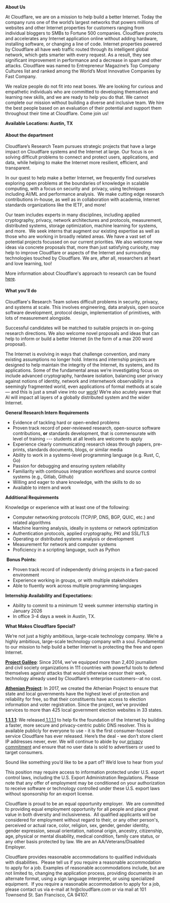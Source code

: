 <div class="content-intro">
	<div><strong>About Us</strong></div>
	<div>
		<p>At Cloudflare, we are on a mission to help build a better Internet. Today the company runs one of the world’s largest networks that powers millions of websites and other Internet properties for customers ranging from individual bloggers to SMBs to Fortune 500 companies. Cloudflare protects and accelerates any Internet application online without adding hardware, installing software, or changing a line of code. Internet properties powered by Cloudflare all have web traffic routed through its intelligent global network, which gets smarter with every request. As a result, they see significant improvement in performance and a decrease in spam and other attacks. Cloudflare was named to Entrepreneur Magazine’s Top Company Cultures list and ranked among the World’s Most Innovative Companies by Fast Company.&nbsp;</p>
		<p><span style="font-weight: 400;">We realize people do not fit into neat boxes. We are looking for curious and empathetic individuals who are committed to developing themselves and learning new skills, and we are ready to help you do that. We cannot complete our mission without building a diverse and inclusive team. We hire the best people based on an evaluation of their potential and support them throughout their time at Cloudflare. Come join us!&nbsp;</span></p>
	</div>
</div>
<p><strong>Available Locations: Austin, TX</strong></p>
<h4><strong>About the department</strong></h4>
<p>Cloudflare’s Research Team pursues strategic projects that have a large impact on Cloudflare systems and the Internet at large. Our focus is on solving difficult problems to connect and protect users, applications, and data, while helping to make the Internet more resilient, efficient, and transparent.</p>
<p>In our quest to help make a better Internet, we frequently find ourselves exploring open problems at the boundaries of knowledge in scalable computing, with a focus on security and&nbsp; privacy, using techniques including AI/ML and performance analysis.&nbsp; We make cutting edge research contributions in-house, as well as in collaboration with academia, Internet standards organizations like the IETF, and more!</p>
<p>Our team includes experts in many disciplines, including applied cryptography, privacy, network architectures and protocols, measurement, distributed systems, storage optimization, machine learning for systems, and more.&nbsp; We seek interns that augment our existing expertise as well as those who are working in broadly related areas. We have a vast set of potential projects focussed on our current priorities. We also welcome new ideas via concrete proposals that, more than just satisfying curiosity, may help to improve Cloudflare or aspects of the Internet and surrounding technologies touched by Cloudflare. We are, after all, researchers at heart and love learning, too!</p>
<p>More information about Cloudflare's approach to research can be found <a href="https://blog.cloudflare.com/cloudflares-approach-to-research/">here</a>.</p>
<h4><strong>What you'll do</strong></h4>
<p>Cloudflare's Research Team solves difficult problems in security, privacy, and systems at scale. This involves engineering, data analysis, open source software development, protocol design, implementation of primitives, with lots of measurement alongside.&nbsp;</p>
<p>Successful candidates will be matched to suitable projects in on-going research directions. We also welcome novel proposals and ideas that can help to inform or build a better Internet (in the form of a max 200 word proposal).</p>
<p>The Internet is evolving in ways that challenge convention, and many existing assumptions no longer hold. Interns and internship projects are designed to help maintain the integrity of the Internet, its systems, and its applications. Some of the fundamental areas we’re investigating focus on include advanced cryptography, hardware isolation, balancing user privacy against notions of identity, network and internetwork observability in a seemingly fragmented world, even applications of formal methods at scale — and this is just a small view into our <a href="https://research.cloudflare.com/outreach/updates/">work</a>! We’re also acutely aware that AI will impact all layers of a globally distributed system and the wider Internet.</p>
<p><strong>General Research Intern Requirements</strong></p>
<ul>
	<li>Evidence of tackling hard or open-ended problems</li>
	<li>Proven track record of peer-reviewed research, open-source software contributions, <strong>or</strong> standards development, that is commensurate with level of training --- students at all levels are welcome to apply</li>
	<li>Experience clearly communicating research ideas through papers, pre-prints, standards documents, blogs, or similar media</li>
	<li>Ability to work in a systems-level programming language (e.g. Rust, C, Go)&nbsp;</li>
	<li>Passion for debugging and ensuring system reliability</li>
	<li>Familiarity with continuous integration workflows and source control systems (e.g., Gitlab, Github)</li>
	<li>Willing and eager to share knowledge, with the skills to do so</li>
	<li>Available to intern and work</li>
</ul>
<p><strong>Additional Requirements</strong></p>
<p>Knowledge or experience with at least one of the following:</p>
<ul>
	<li>Computer networking protocols (TCP/IP, DNS, BGP, QUIC, etc.) and related algorithms</li>
	<li>Machine learning analysis, ideally in systems or network optimization</li>
	<li>Authentication protocols, applied cryptography, PKI and SSL/TLS</li>
	<li>Operating or distributed systems analysis or development</li>
	<li>Measurement for network and computer systems</li>
	<li>Proficiency in a scripting language, such as Python</li>
</ul>
<p>&nbsp;<strong>Bonus Points:</strong></p>
<ul>
	<li>Proven track record of independently driving projects in a fast-paced environment</li>
	<li>Experience working in groups, or with multiple stakeholders</li>
	<li>Able to fluently work across multiple programming languages</li>
</ul>
<p><strong>Internship Availability and Expectations:</strong></p>
<ul>
	<li>Ability to commit to a minimum 12 week summer internship starting in January 2026</li>
	<li>In office 3-4 days a week in Austin, TX.</li>
</ul>
<div class="content-conclusion">
	<p><strong>What Makes Cloudflare Special?</strong></p>
	<p><span style="font-weight: 400;">We’re not just a highly ambitious, large-scale technology company. We’re a highly ambitious, large-scale technology company with a soul. Fundamental to our mission to help build a better Internet is protecting the free and open Internet.</span></p>
	<p><a href="https://blog.cloudflare.com/protecting-free-expression-online/"><strong>Project Galileo</strong></a><span style="font-weight: 400;">: Since 2014, we've equipped more than 2,400 journalism and civil society organizations in 111 countries with powerful tools to defend themselves against attacks that would otherwise censor their work, technology already used by Cloudflare’s enterprise customers--at no cost.</span></p>
	<p><strong><a href="https://www.cloudflare.com/athenian/">Athenian Project</a></strong><span style="font-weight: 400;">: In 2017, we created the Athenian Project to ensure that state and local governments have the highest level of protection and reliability for free, so that their constituents have access to election information and voter registration. Since the project, we've provided services to more than 425 local government election websites in 33 states.</span></p>
	<p><a href="https://1.1.1.1/"><strong>1.1.1.1</strong></a><span style="font-weight: 400;">: We released</span><a href="https://1.1.1.1/"> <span style="font-weight: 400;">1.1.1.1</span></a><span style="font-weight: 400;"> to help fix the foundation of the Internet by building a faster, more secure and privacy-centric public DNS resolver. This is available publicly for everyone to use - it is the first consumer-focused service Cloudflare has ever released. Here’s the deal - we don’t store client IP addresses never, ever. We will continue to abide by our</span><a href="https://developers.cloudflare.com/1.1.1.1/privacy/public-dns-resolver"> privacy commitment</a><span style="font-weight: 400;"> and ensure that no user data is sold to advertisers or used to target consumers.</span></p>
	<p><span style="font-weight: 400;">Sound like something you’d like to be a part of? We’d love to hear from you!</span></p>
	<p><span style="font-weight: 400;">This position may require access to information protected under U.S. export control laws, including the U.S. Export Administration Regulations. Please note that any offer of employment may be conditioned on your authorization to receive software or technology controlled under these U.S. export laws without sponsorship for an export license.</span></p>
	<p><span style="font-weight: 400;">Cloudflare is proud to be an equal opportunity employer. &nbsp;We are committed to providing equal employment opportunity for all people and place great value in both diversity and inclusiveness. &nbsp;All qualified applicants will be considered for employment without regard to their, or any other person's, perceived or actual</span> <span style="font-weight: 400;">race, color, religion, sex, gender, gender identity, gender expression, sexual orientation, national origin, ancestry, citizenship, age, physical or mental disability, medical condition, family care status, or any other basis protected by law. </span><span style="font-weight: 400;">We are an AA/Veterans/Disabled Employer.</span></p>
	<p><span style="font-weight: 400;">Cloudflare provides reasonable accommodations to qualified individuals with disabilities. &nbsp;Please tell us if you require a reasonable accommodation to apply for a job. Examples of reasonable accommodations include, but are not limited to, changing the application process, providing documents in an alternate format, using a sign language interpreter, or using specialized equipment. &nbsp;If you require a reasonable accommodation to apply for a job, please contact us via e-mail at </span><span style="font-weight: 400;">hr@cloudflare.com</span><span style="font-weight: 400;"> or via mail at 101 Townsend St. San Francisco, CA 94107.</span></p>
</div>